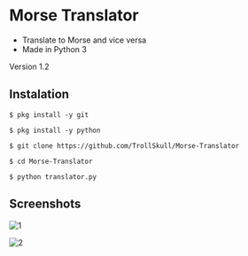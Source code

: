 # Morse Translator
- Translate to Morse and vice versa
- Made in Python 3

Version 1.2

## Instalation
	$ pkg install -y git

	$ pkg install -y python

	$ git clone https://github.com/TrollSkull/Morse-Translator

	$ cd Morse-Translator

	$ python translator.py

## Screenshots

![1](https://user-images.githubusercontent.com/64570084/94212137-bce0d200-fea9-11ea-821a-d06a2e89bc19.jpg)

![2](https://user-images.githubusercontent.com/64570084/94212147-c66a3a00-fea9-11ea-868d-2c28d831bfc4.jpg)
